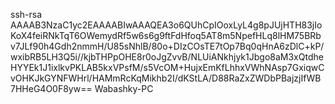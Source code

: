 ssh-rsa AAAAB3NzaC1yc2EAAAABIwAAAQEA3o6QUhCpIOoxLyL4g8pJUjHTH83jIoKoX4feiRNkTqT6OWemydRf5w6s6g9ftFdHfoq5AT8m5NpefHLq8lHM75BRbv7JLf90h4Gdh2nmmH/U85sNhlB/80o+DIzCOsTE7tOp7Bq0qHnA6zDlC+kP/wxibRB5LH3Q5i//kjbTHPpOHE8r0oJgZvvB/NLUiANkhjyk1Jbgo8aM3xQtdheHYYEk1J1ixlkvPKLAB5kxVPsfM/s5VcOM+HujxEmKfLhhxVWhNAsp7GxiqwCvOHKJkGYNFWHrl/HAMmRcKqMikhb2I/dKStLA/D88RaZxZWDbPBajzjIfWB7HHeG4O0F8yw== Wabashky-PC

